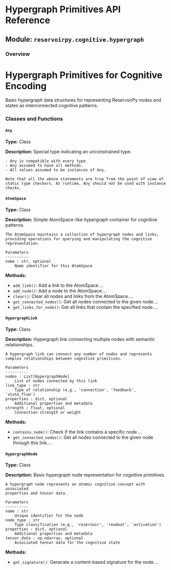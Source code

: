 # Hypergraph Primitives API Reference

## Module: `reservoirpy.cognitive.hypergraph`

### Overview

Hypergraph Primitives for Cognitive Encoding
===========================================

Basic hypergraph data structures for representing ReservoirPy nodes and states
as interconnected cognitive patterns.


### Classes and Functions

#### `Any`

**Type:** Class

**Description:** Special type indicating an unconstrained type.

    - Any is compatible with every type.
    - Any assumed to have all methods.
    - All values assumed to be instances of Any.

    Note that all the above statements are true from the point of view of
    static type checkers. At runtime, Any should not be used with instance
    checks.
    

#### `AtomSpace`

**Type:** Class

**Description:** 
    Simple AtomSpace-like hypergraph container for cognitive patterns.
    
    The AtomSpace maintains a collection of hypergraph nodes and links,
    providing operations for querying and manipulating the cognitive
    representation.
    
    Parameters
    ----------
    name : str, optional
        Name identifier for this AtomSpace
    

**Methods:**
- `add_link()`: Add a link to the AtomSpace....
- `add_node()`: Add a node to the AtomSpace....
- `clear()`: Clear all nodes and links from the AtomSpace....
- `get_connected_nodes()`: Get all nodes connected to the given node....
- `get_links_for_node()`: Get all links that contain the specified node....

#### `HypergraphLink`

**Type:** Class

**Description:** 
    Hypergraph link connecting multiple nodes with semantic relationships.
    
    A hypergraph link can connect any number of nodes and represents
    complex relationships between cognitive primitives.
    
    Parameters
    ----------
    nodes : List[HypergraphNode]
        List of nodes connected by this link
    link_type : str
        Type of relationship (e.g., 'connection', 'feedback', 'state_flow')
    properties : dict, optional
        Additional properties and metadata
    strength : float, optional
        Connection strength or weight
    

**Methods:**
- `contains_node()`: Check if the link contains a specific node....
- `get_connected_nodes()`: Get all nodes connected to the given node through this link....

#### `HypergraphNode`

**Type:** Class

**Description:** 
    Basic hypergraph node representation for cognitive primitives.
    
    A hypergraph node represents an atomic cognitive concept with associated
    properties and tensor data.
    
    Parameters
    ----------
    name : str
        Unique identifier for the node
    node_type : str
        Type classification (e.g., 'reservoir', 'readout', 'activation')
    properties : dict, optional
        Additional properties and metadata
    tensor_data : np.ndarray, optional
        Associated tensor data for the cognitive state
    

**Methods:**
- `get_signature()`: Generate a content-based signature for the node....

